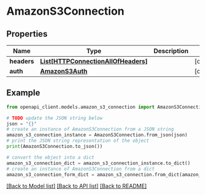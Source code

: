 # AmazonS3Connection


## Properties

Name | Type | Description | Notes
------------ | ------------- | ------------- | -------------
**headers** | [**List[HTTPConnectionAllOfHeaders]**](HTTPConnectionAllOfHeaders.md) |  | [optional] 
**auth** | [**AmazonS3Auth**](AmazonS3Auth.md) |  | [optional] 

## Example

```python
from openapi_client.models.amazon_s3_connection import AmazonS3Connection

# TODO update the JSON string below
json = "{}"
# create an instance of AmazonS3Connection from a JSON string
amazon_s3_connection_instance = AmazonS3Connection.from_json(json)
# print the JSON string representation of the object
print(AmazonS3Connection.to_json())

# convert the object into a dict
amazon_s3_connection_dict = amazon_s3_connection_instance.to_dict()
# create an instance of AmazonS3Connection from a dict
amazon_s3_connection_form_dict = amazon_s3_connection.from_dict(amazon_s3_connection_dict)
```
[[Back to Model list]](../README.md#documentation-for-models) [[Back to API list]](../README.md#documentation-for-api-endpoints) [[Back to README]](../README.md)


